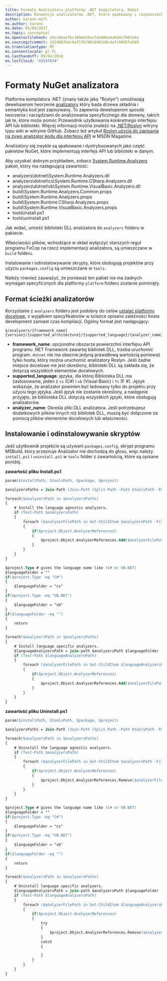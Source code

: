 ```yaml
---
title: Formaty Analizatora platformy .NET kompilatora, NuGet
description: Konwencje analizatorów .NET, które spakowany i rozpowszechniać za pomocą pakietów NuGet, które implementują interfejs API lub biblioteki.
author: karann-msft
ms.author: karann
ms.date: 01/09/2017
ms.topic: conceptual
ms.openlocfilehash: a5ccbba5fbc189eb59acfdeb86a4a03dcf907a9a
ms.sourcegitcommit: 1d1406764c6af5fb7801d462e0c4afc9092fa569
ms.translationtype: MT
ms.contentlocale: pl-PL
ms.lasthandoff: 09/04/2018
ms.locfileid: "43547634"
---
```

# <a name="analyzer-nuget-formats"></a>Formaty NuGet analizatora

Platforma kompilatora .NET (znany także jako "Roslyn") umożliwiają deweloperom tworzenie [analizatory](https://github.com/dotnet/roslyn/wiki/How-To-Write-a-C%23-Analyzer-and-Code-Fix) który bada drzewa składnia i semantyka kod jest zapisywany. To zapewnia deweloperom sposób tworzenia i narzędziami do analizowania specyficznego dla domeny, takich jak te, które może pomóc Przewodnik użytkowania konkretnego interfejsu API lub biblioteki. Więcej informacji można znaleźć na [.NET/Roslyn](https://github.com/dotnet/roslyn/wiki) witryny typu wiki w witrynie GitHub. Zobacz też artykuł [Roslyn użycia do zapisania na żywo analizator kodu dla interfejsu API](https://msdn.microsoft.com/magazine/dn879356.aspx) w MSDN Magazine.

Analizatory się zwykle są spakowane i dystrybuowanych jako część pakietów NuGet, które implementują interfejs API lub biblioteki w danym.

Aby uzyskać dobrym przykładem, zobacz [System.Runtime.Analyzers](https://www.nuget.org/packages/System.Runtime.Analyzers) pakiet, który ma następującą zawartość:

- analyzers\dotnet\System.Runtime.Analyzers.dll
- analyzers\dotnet\cs\System.Runtime.CSharp.Analyzers.dll
- analyzers\dotnet\vb\System.Runtime.VisualBasic.Analyzers.dll
- build\System.Runtime.Analyzers.Common.props
- build\System.Runtime.Analyzers.props
- build\System.Runtime.CSharp.Analyzers.props
- build\System.Runtime.VisualBasic.Analyzers.props
- tools\install.ps1
- tools\uninstall.ps1

Jak widać, umieść biblioteki DLL analizatora do `analyzers` folderu w pakiecie.

Właściwości plików, wchodzące w skład wyłączyć starszych reguł programu FxCop na rzecz implementacji analizatora, są umieszczane w `build` folderu.

Instalowanie i odinstalowywanie skrypty, które obsługują projektów przy użyciu `packages.config` są umieszczane w `tools`.

Należy również zauważyć, że ponieważ ten pakiet nie ma żadnych wymagań specyficznych dla platformy `platform` folderu zostanie pominięty.


## <a name="analyzers-path-format"></a>Format ścieżki analizatorów

Korzystanie z `analyzers` folderu jest podobny do celów [ustalać platformy docelowe](../create-packages/supporting-multiple-target-frameworks.md), z wyjątkiem specyfikatorów w ścieżce opisano zależności hosta development zamiast czas kompilacji. Ogólny format jest następujący:

    $/analyzers/{framework_name}{version}/{supported_architecture}/{supported_language}/{analyzer_name}.dll

- **framework_name**: *opcjonalne* obszarze powierzchni interfejsu API programu .NET Framework zawartej bibliotek DLL, trzeba uruchomić program. `dotnet` nie ma obecnie jedyną prawidłową wartością ponieważ tylko hosta, który można uruchomić analizatory Roslyn. Jeśli żadne miejsce docelowe nie jest określony, biblioteki DLL są zakłada się, że dotyczą *wszystkich* elementów docelowych.
- **supported_language**: języka, dla której Biblioteka DLL ma zastosowanie, jeden z `cs` (C#) i `vb` (Visual Basic) i `fs` (F #). Język wskazuje, że analizator powinien być ładowany tylko do projektu przy użyciu tego języka. Jeśli język nie zostanie określony, a następnie przyjęto, że biblioteka DLL dotyczą *wszystkich* języki, które obsługują analizatorów.
- **analyzer_name**: Określa pliki DLL analizatora. Jeśli potrzebujesz dodatkowych plików innych niż bibliotek DLL, muszą być dołączone za pomocą plików elementów docelowych lub właściwości.


## <a name="install-and-uninstall-scripts"></a>Instalowanie i odinstalowywanie skryptów

Jeśli użytkownik projekcie są używani `packages.config`, skrypt programu MSBuild, który przejmuje Analizator nie dochodzą do głosu, więc należy `install.ps1` i `uninstall.ps1` w `tools` folder z zawartością, które są opisane poniżej.

**zawartość pliku Install.ps1**

```ps
param($installPath, $toolsPath, $package, $project)

$analyzersPaths = Join-Path (Join-Path (Split-Path -Path $toolsPath -Parent) "analyzers" ) * -Resolve

foreach($analyzersPath in $analyzersPaths)
{
    # Install the language agnostic analyzers.
    if (Test-Path $analyzersPath)
    {
        foreach ($analyzerFilePath in Get-ChildItem $analyzersPath -Filter *.dll)
        {
            if($project.Object.AnalyzerReferences)
            {
                $project.Object.AnalyzerReferences.Add($analyzerFilePath.FullName)
            }
        }
    }
}

$project.Type # gives the language name like (C# or VB.NET)
$languageFolder = ""
if($project.Type -eq "C#")
{
    $languageFolder = "cs"
}
if($project.Type -eq "VB.NET")
{
    $languageFolder = "vb"
}
if($languageFolder -eq "")
{
    return
}

foreach($analyzersPath in $analyzersPaths)
{
    # Install language specific analyzers.
    $languageAnalyzersPath = join-path $analyzersPath $languageFolder
    if (Test-Path $languageAnalyzersPath)
    {
        foreach ($analyzerFilePath in Get-ChildItem $languageAnalyzersPath -Filter *.dll)
        {
            if($project.Object.AnalyzerReferences)
            {
                $project.Object.AnalyzerReferences.Add($analyzerFilePath.FullName)
            }
        }
    }
}
```


**zawartość pliku Uninstall.ps1**

```ps
param($installPath, $toolsPath, $package, $project)

$analyzersPaths = Join-Path (Join-Path (Split-Path -Path $toolsPath -Parent) "analyzers" ) * -Resolve

foreach($analyzersPath in $analyzersPaths)
{
    # Uninstall the language agnostic analyzers.
    if (Test-Path $analyzersPath)
    {
        foreach ($analyzerFilePath in Get-ChildItem $analyzersPath -Filter *.dll)
        {
            if($project.Object.AnalyzerReferences)
            {
                $project.Object.AnalyzerReferences.Remove($analyzerFilePath.FullName)
            }
        }
    }
}

$project.Type # gives the language name like (C# or VB.NET)
$languageFolder = ""
if($project.Type -eq "C#")
{
    $languageFolder = "cs"
}
if($project.Type -eq "VB.NET")
{
    $languageFolder = "vb"
}
if($languageFolder -eq "")
{
    return
}

foreach($analyzersPath in $analyzersPaths)
{
    # Uninstall language specific analyzers.
    $languageAnalyzersPath = join-path $analyzersPath $languageFolder
    if (Test-Path $languageAnalyzersPath)
    {
        foreach ($analyzerFilePath in Get-ChildItem $languageAnalyzersPath -Filter *.dll)
        {
            if($project.Object.AnalyzerReferences)
            {
                try
                {
                    $project.Object.AnalyzerReferences.Remove($analyzerFilePath.FullName)
                }
                catch
                {

                }
            }
        }
    }
}
```
